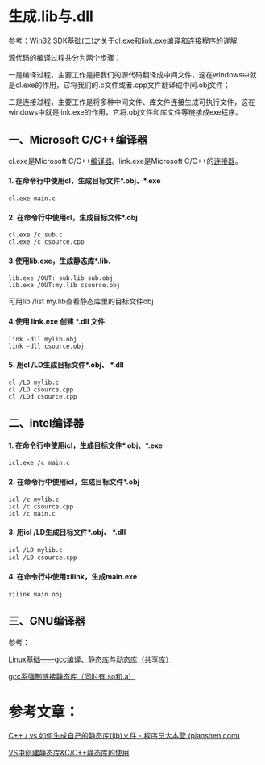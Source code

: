 # 生成.lib与.dll

参考：[Win32 SDK基础(二)之关于cl.exe和link.exe编译和连接程序的详解](https://www.php.cn/windows-364039.html)

源代码的编译过程共分为两个步骤：

一是编译过程，主要工作是把我们的源代码翻译成中间文件，这在windows中就是cl.exe的作用，它将我们的.c文件或者.cpp文件翻译成中间.obj文件；

二是连接过程，主要工作是将多种中间文件、库文件连接生成可执行文件，这在windows中就是link.exe的作用，它将.obj文件和库文件等链接成exe程序。

## 一、Microsoft C/C++编译器

cl.exe是Microsoft C/C++[编译器](https://baike.baidu.com/item/编译器/8853067)。link.exe是Microsoft C/C++的[连接器](https://blog.csdn.net/u011471873/article/details/53129603)。

#### 1. 在命令行中使用cl，生成目标文件\*.obj、\*.exe

```
cl.exe main.c
```

#### 2. 在命令行中使用cl，生成目标文件\*.obj 

```
cl.exe /c sub.c
cl.exe /c csource.cpp
```

####  3.使用lib.exe，生成静态库\*.lib.

```
lib.exe /OUT: sub.lib sub.obj
lib.exe /OUT:my.lib csource.obj
```

可用lib /list my.lib查看静态库里的目标文件obj



#### 4.使用 link.exe 创建 \*.dll 文件

```
link -dll mylib.obj
link -dll csource.obj
```

#### 5. 用cl /LD生成目标文件\*.obj、 \*.dll

```
cl /LD mylib.c 
cl /LD csource.cpp 
cl /LDd csource.cpp 
```

 

## 二、intel编译器

#### 1. 在命令行中使用icl，生成目标文件\*.obj、\*.exe

```
icl.exe /c main.c
```

#### 2. 在命令行中使用icl，生成目标文件\*.obj 

```
icl /c mylib.c
icl /c csource.cpp 
icl /c main.c
```

####  3. 用icl /LD生成目标文件\*.obj、 \*.dll

```bash
icl /LD mylib.c 
icl /LD csource.cpp 
```

####  4. 在命令行中使用xilink，生成main.exe

```
xilink main.obj
```





## 三、GNU编译器

 参考：

[Linux基础——gcc编译、静态库与动态库（共享库）](https://blog.csdn.net/daidaihema/article/details/80902012)

 [gcc系强制链接静态库（同时有.so和.a）](https://blog.csdn.net/youqika/article/details/54617525)





# 参考文章：

[C++ / vs 如何生成自己的静态库(lib)文件 - 程序员大本营 (pianshen.com)](https://www.pianshen.com/article/388260710/)

[VS中创建静态库&C/C++静态库的使用](https://blog.csdn.net/chunyexiyu/article/details/31014221)

 

